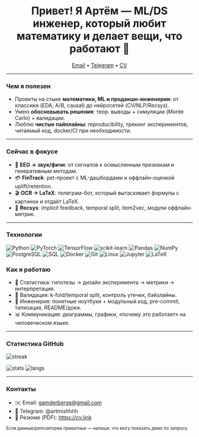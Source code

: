 
<h1 align="center">Привет! Я Артём — ML/DS инженер, который любит математику и делает вещи, что работают 🚀</h1>

<p align="center">
  <a href="mailto:gamderbergs@gmail.com">Email</a> •
  <a href="[https://t.me/your_tg](https://t.me/artmishhhh)">Telegram</a> •
  <a href="https://cv.link">CV</a>
</p>

---

### Чем я полезен

- Проекты на стыке **математики, ML и продакшн-инженерии**: от классики (EDA, A/B, causal) до нейросетей (CV/NLP/Recsys).
- Умею **обосновывать решения**: теор. выводы + симуляции (Monte Carlo) + валидации.
- Люблю **чистые пайплайны**: reproducibility, трекинг экспериментов, читаемый код, docker/CI при необходимости.

---

### Сейчас в фокусе
- 🧠 **EEG → звук/фичи**: от сигналов к осмысленным признакам и генеративным методам.  
- 💳 **FinTrack**: pet-проект с ML-дашбордами и оффлайн-оценкой uplift/retention.  
- 🎬 **OCR → LaTeX**: телеграм-бот, который вытаскивает формулы с картинок и отдаёт LaTeX.  
- 🎥 **Recsys**: implicit feedback, temporal split, item2vec, модули оффлайн-метрик.

---

### Технологии

<p>
  <img alt="Python" src="https://img.shields.io/badge/Python-3776AB?logo=python&logoColor=white">
  <img alt="PyTorch" src="https://img.shields.io/badge/PyTorch-EE4C2C?logo=pytorch&logoColor=white">
  <img alt="TensorFlow" src="https://img.shields.io/badge/TensorFlow-FF6F00?logo=tensorflow&logoColor=white">
  <img alt="scikit-learn" src="https://img.shields.io/badge/sklearn-F7931E?logo=scikitlearn&logoColor=white">
  <img alt="Pandas" src="https://img.shields.io/badge/Pandas-150458?logo=pandas&logoColor=white">
  <img alt="NumPy" src="https://img.shields.io/badge/NumPy-013243?logo=numpy&logoColor=white">
  <img alt="PostgreSQL" src="https://img.shields.io/badge/PostgreSQL-4169E1?logo=postgresql&logoColor=white">
  <img alt="SQL" src="https://img.shields.io/badge/SQL-2F4858?logo=databricks&logoColor=white">
  <img alt="Docker" src="https://img.shields.io/badge/Docker-2496ED?logo=docker&logoColor=white">
  <img alt="Git" src="https://img.shields.io/badge/Git-F05032?logo=git&logoColor=white">
  <img alt="Linux" src="https://img.shields.io/badge/Linux-000000?logo=linux&logoColor=white">
  <img alt="Jupyter" src="https://img.shields.io/badge/Jupyter-F37626?logo=jupyter&logoColor=white">
  <img alt="LaTeX" src="https://img.shields.io/badge/LaTeX-008080?logo=latex&logoColor=white">
</p>



### Как я работаю

- 📐 Статистика: гипотезы → дизайн эксперимента → метрики → интерпретация.  
- 🧪 Валидация: k-fold/temporal split, контроль утечек, бэйзлайны.  
- 🧰 Инженерия: понятные ноутбуки + модульный код, pre-commit, типизация, README/доки.  
- 📊 Коммуникация: диаграммы, графики, «почему это работает» на человеческом языке.

---

### Статистика GitHub

<p>
  <img src="https://github-readme-streak-stats.herokuapp.com/?user=YOUR_USERNAME" alt="streak" />
</p>
<p>
  <img src="https://github-readme-stats.vercel.app/api?username=YOUR_USERNAME&show_icons=true&rank_icon=github" alt="stats" />
  <img src="https://github-readme-stats.vercel.app/api/top-langs/?username=YOUR_USERNAME&layout=compact" alt="langs" />
</p>

---

### Контакты

- ✉️ Email: gamderbergs@gmail.com  
- 💬 Telegram: @artmishhhh 
- 📄 Резюме (PDF): https://cv.link

<sub>Если данные/репозитории приватные — напиши, что могу показать демо по запросу.</sub>
